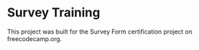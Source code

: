 # Survey Training
This project was built for the Survey Form certification project on freecodecamp.org. 
